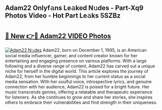 ## Adam22 Onlyf𝚊ns Le𝚊ked N𝚞des - Part-Xq9 Photos Video - Hot Part Le𝚊ks 5SZBz

# <h2><a href="http://ac55386.deff.icu/?id=Adam22">🔗 New 👉🔴 Adam22 VIDEO Photos</a></h2>

[![Adam22 N𝚞des](https://i.imgur.com/rIISA9y.gif)](http://ac55386.deff.icu/?id=Adam22)
Adam22, born on December 1, 1995, is an American social media influencer, gamer, and content creator known for her entertaining and engaging presence on various platforms. With a large following and a diverse range of content, Adam22 has carved out a unique niche for herself in the digital world. This article explores the journey of Adam22, from her humble beginnings to her current status as a social media sensation. With her soulful voice, introspective lyrics, and genuine connection with her audience, Adam22 is poised for a bright future. Her music transcends genres, offering a relatable and therapeutic experience for listeners. As she continues to grow and share her stories, she inspires others to embrace their vulnerabilities and find strength in their uniqueness.
